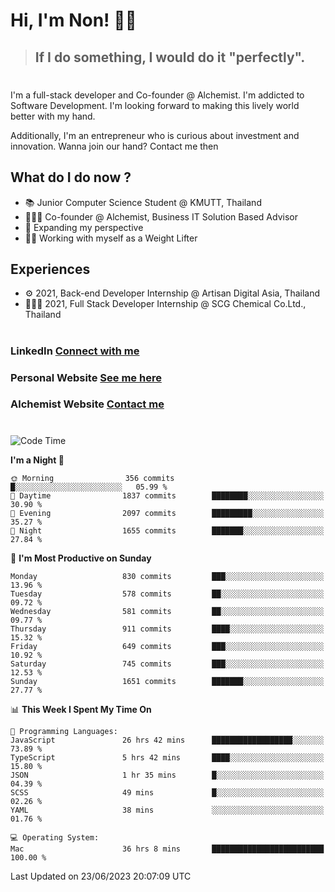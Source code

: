 # Hi, I'm Non! 🖐🏻

> ## If I do something, I would do it "perfectly".

#

I'm a full-stack developer and Co-founder @ Alchemist. I'm addicted to Software Development. I'm looking forward to making this lively world better with my hand.

Additionally, I'm an entrepreneur who is curious about investment and innovation. Wanna join our hand? Contact me then

## What do I do now ?

- 📚 Junior Computer Science Student @ KMUTT, Thailand
- 🧑🏻‍💻 Co-founder @ Alchemist, Business IT Solution Based Advisor
- 🌈 Expanding my perspective
- 🏋🏻 Working with myself as a Weight Lifter

## Experiences

- ⚙️ 2021, Back-end Developer Internship @ Artisan Digital Asia, Thailand
- 🧑🏻‍💻 2021, Full Stack Developer Internship @ SCG Chemical Co.Ltd., Thailand

#

### LinkedIn [Connect with me](https://www.linkedin.com/in/non-nontra/)

### Personal Website [See me here](https://nonnontra.com/)

### Alchemist Website [Contact me](https://alchemist-softwarehouse.co/)

#

<!--START_SECTION:waka-->
![Code Time](http://img.shields.io/badge/Code%20Time-2%2C812%20hrs%2017%20mins-blue)

**I'm a Night 🦉** 

```text
🌞 Morning                356 commits         █░░░░░░░░░░░░░░░░░░░░░░░░   05.99 % 
🌆 Daytime                1837 commits        ████████░░░░░░░░░░░░░░░░░   30.90 % 
🌃 Evening                2097 commits        █████████░░░░░░░░░░░░░░░░   35.27 % 
🌙 Night                  1655 commits        ███████░░░░░░░░░░░░░░░░░░   27.84 % 
```
📅 **I'm Most Productive on Sunday** 

```text
Monday                   830 commits         ███░░░░░░░░░░░░░░░░░░░░░░   13.96 % 
Tuesday                  578 commits         ██░░░░░░░░░░░░░░░░░░░░░░░   09.72 % 
Wednesday                581 commits         ██░░░░░░░░░░░░░░░░░░░░░░░   09.77 % 
Thursday                 911 commits         ████░░░░░░░░░░░░░░░░░░░░░   15.32 % 
Friday                   649 commits         ███░░░░░░░░░░░░░░░░░░░░░░   10.92 % 
Saturday                 745 commits         ███░░░░░░░░░░░░░░░░░░░░░░   12.53 % 
Sunday                   1651 commits        ███████░░░░░░░░░░░░░░░░░░   27.77 % 
```


📊 **This Week I Spent My Time On** 

```text
💬 Programming Languages: 
JavaScript               26 hrs 42 mins      ██████████████████░░░░░░░   73.89 % 
TypeScript               5 hrs 42 mins       ████░░░░░░░░░░░░░░░░░░░░░   15.80 % 
JSON                     1 hr 35 mins        █░░░░░░░░░░░░░░░░░░░░░░░░   04.39 % 
SCSS                     49 mins             █░░░░░░░░░░░░░░░░░░░░░░░░   02.26 % 
YAML                     38 mins             ░░░░░░░░░░░░░░░░░░░░░░░░░   01.76 % 

💻 Operating System: 
Mac                      36 hrs 8 mins       █████████████████████████   100.00 % 
```


 Last Updated on 23/06/2023 20:07:09 UTC
<!--END_SECTION:waka-->
